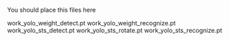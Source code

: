 You should place this files here

work_yolo_weight_detect.pt
work_yolo_weight_recognize.pt
work_yolo_sts_detect.pt
work_yolo_sts_rotate.pt
work_yolo_sts_recognize.pt